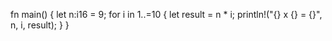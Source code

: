 fn main() {
let n:i16 = 9;
for i in 1..=10 {
        let result = n * i;
        println!("{} x {} = {}", n, i, result);
    }
}
